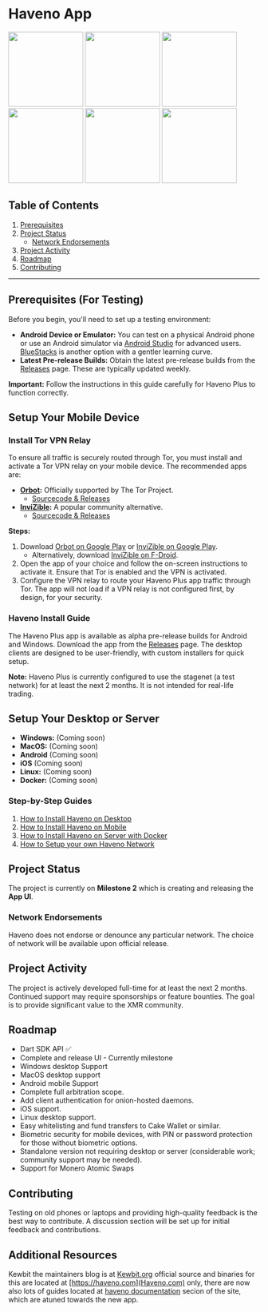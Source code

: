 # Haveno App

<img src="https://i.ibb.co/J7J9qV4/Screenshot-20240817-203316.jpg" width=150 /> <img src="https://i.ibb.co/Btt17Vg/Screenshot-20240817-203341.jpg" width=150 /> <img src="https://i.ibb.co/1L09NT6/Screenshot-20240817-203431.jpg" width=150 /> <img src="https://i.ibb.co/QDPyJp9/Screenshot-20240817-203535.jpg" width=150 /> <img src="https://i.ibb.co/L011YGW/Screenshot-20240817-203150.jpg" width=150 /> <img src="https://i.ibb.co/64YQR1S/Screenshot-20240817-204709.jpg" width=150 />

## Table of Contents
1. [Prerequisites](#prerequisites)
4. [Project Status](#project-status)
   - [Network Endorsements](#network-endorsements)
6. [Project Activity](#project-activity)
7. [Roadmap](#roadmap)
8. [Contributing](#contributing)

---

## Prerequisites (For Testing)

Before you begin, you'll need to set up a testing environment:

- **Android Device or Emulator:** You can test on a physical Android phone or use an Android simulator via [Android Studio](https://studio.android.com) for advanced users. [BlueStacks](https://www.bluestacks.com/download.html) is another option with a gentler learning curve.
- **Latest Pre-release Builds:** Obtain the latest pre-release builds from the [Releases](https://github.com/KewbitXMR/haveno-app/releases) page. These are typically updated weekly.

**Important:** Follow the instructions in this guide carefully for Haveno Plus to function correctly.

## Setup Your Mobile Device

### Install Tor VPN Relay

To ensure all traffic is securely routed through Tor, you must install and activate a Tor VPN relay on your mobile device. The recommended apps are:

- **[Orbot](https://play.google.com/store/apps/details?id=org.torproject.android):** Officially supported by The Tor Project.
  - [Sourcecode & Releases](https://github.com/guardianproject/orbot/releases/tag/17.3.2-RC-1-tor-0.4.8.12)
- **[InviZible](https://play.google.com/store/apps/details?id=pan.alexander.tordnscrypt.gp):** A popular community alternative.
  - [Sourcecode & Releases](https://github.com/Gedsh/InviZible/releases/tag/v2.3.0-beta)

**Steps:**
1. Download [Orbot on Google Play](https://play.google.com/store/apps/details?id=org.torproject.android) or [InviZible on Google Play](https://play.google.com/store/apps/details?id=pan.alexander.tordnscrypt.gp).
   - Alternatively, download [InviZible on F-Droid](https://f-droid.org/packages/pan.alexander.tordnscrypt.stable/).
2. Open the app of your choice and follow the on-screen instructions to activate it. Ensure that Tor is enabled and the VPN is activated.
3. Configure the VPN relay to route your Haveno Plus app traffic through Tor. The app will not load if a VPN relay is not configured first, by design, for your security.

### Haveno Install Guide

The Haveno Plus app is available as alpha pre-release builds for Android and Windows. Download the app from the [Releases](https://github.com/KewbitXMR/haveno-app/releases) page. The desktop clients are designed to be user-friendly, with custom installers for quick setup.

**Note:** Haveno Plus is currently configured to use the stagenet (a test network) for at least the next 2 months. It is not intended for real-life trading.

## Setup Your Desktop or Server

- **Windows:** (Coming soon)
- **MacOS:** (Coming soon)
- **Android** (Coming soon)
- **iOS** (Coming soon)
- **Linux:** (Coming soon)
- **Docker:** (Coming soon)


### Step-by-Step Guides
1. [How to Install Haveno on Desktop](https://haveno.com/documentation/installing-haveno-on-desktop/)
2. [How to Install Haveno on Mobile](https://haveno.com/documentation/install-haveno-on-a-mobile-device/)
3. [How to Install Haveno on Server with Docker](https://haveno.com/documentation/installing-the-haveno-daemon-with-docker-securely/)
4. [How to Setup your own Haveno Network](https://haveno.com/documentation/setup-a-custom-haveno-network-seednode-with-docker/)


## Project Status

The project is currently on **Milestone 2** which is creating and releasing the **App UI**.

### Network Endorsements

Haveno does not endorse or denounce any particular network. The choice of network will be available upon official release.

## Project Activity

The project is actively developed full-time for at least the next 2 months. Continued support may require sponsorships or feature bounties. The goal is to provide significant value to the XMR community.

## Roadmap

- Dart SDK API ✅
- Complete and release UI - Currently milestone 
- Windows desktop Support 
- MacOS desktop support 
- Android mobile Support 
- Complete full arbitration scope.
- Add client authentication for onion-hosted daemons.
- iOS support. 
- Linux desktop support.
- Easy whitelisting and fund transfers to Cake Wallet or similar.
- Biometric security for mobile devices, with PIN or password protection for those without biometric options.
- Standalone version not requiring desktop or server (considerable work; community support may be needed).
- Support for Monero Atomic Swaps

## Contributing

Testing on old phones or laptops and providing high-quality feedback is the best way to contribute. A discussion section will be set up for initial feedback and contributions.

## Additional Resources
Kewbit the maintainers blog is at [Kewbit.org](https://kewbit.org/) official source and binaries for this are located at [https://haveno.com](Haveno.com) only, there are now also lots of guides located at [haveno documentation](https://haveno.com/documentation/) secion of the site, which are atuned towards the new app.
